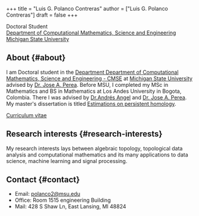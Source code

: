 +++
title = "Luis G. Polanco Contreras"
author = ["Luis G. Polanco Contreras"]
draft = false
+++

Doctoral Student <br />
[Department of Computational Mathematics, Science and Engineering](https://cmse.msu.edu/) <br />
[Michigan State University](https://msu.edu/)

## About {#about}

I am Doctoral student in the [Department Department of Computational Mathematics, Science and Engineering - CMSE](https://cmse.msu.edu/) at [Michigan State University](https://msu.edu/) advised by [Dr. Jose A. Perea](https://www.joperea.com/). Before MSU, I completed my MSc in Mathematics and BS in Mathematics at Los Andes University in Bogota, Colombia. There I was advised by [Dr.Andrés Angel](https://academia.uniandes.edu.co/AcademyCv/ja.angel908) and [Dr. Jose A. Perea](https://www.joperea.com/). My master's dissertation is titled [Estimations on persistent homology](https://repositorio.uniandes.edu.co/handle/1992/13235).


[Curriculum vitae](/pdfs/Resume_Luis_Polanco.pdf)


## Research interests {#research-interests}

My research interests lays between algebraic topology, topological data analysis and computational mathematics and its many applications to data science, machine learning and signal processing.


## Contact {#contact}

-   Email: [polanco2@msu.edu](mailto:polanco2@msu.edu)
-   Office: Room 1515 engineering Building
-   Mail: 428 S Shaw Ln, East Lansing, MI 48824